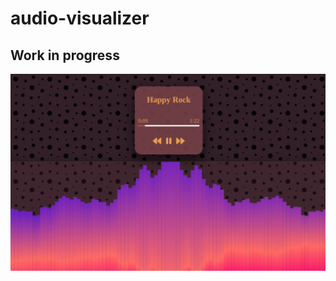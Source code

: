 # audio-visualizer

## Work in progress

![Screenshot of demo](./img/audio-visualizer-screenshot.png)
